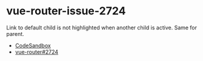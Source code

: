 # vue-router-issue-2724

Link to default child is not highlighted when another child is active. Same for parent.

* [CodeSandbox](https://codesandbox.io/s/github/maxim-usikov/vue-router-issue-2724/tree/master/)
* [vue-router#2724](https://github.com/vuejs/vue-router/issues/2724)
